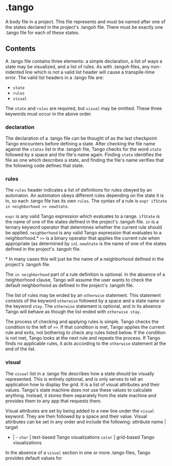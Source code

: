 # .tango
A body file in a project. This file represents and must be named after one of the states declared in the project's .tangoh file. There must be exactly one .tango file for each of these states.

## Contents
A .tango file contains three elements: a simple declaration, a list of ways a state may be visualized, and a list of rules. As with .tangoh files, any non-indented line which is not a valid list header will cause a transpile-time error. The valid list headers in a .tango file are:
- `state`
- `rules`
- `visual`

The `state` and `rules` are required, but `visual` may be omitted. These three keywords must occur in the above order.
### declaration
The declaration of a .tango file can be thought of as the last checkpoint Tango encounters before defining a state. After checking the file name against the `states` list in the .tangoh file, Tango checks for the word `state` followed by a space and the file's name again. Finding `state` identifies the file as one which describes a state, and finding the file's name verifies that the following code defines that state.
### rules
The `rules` header indicates a list of definitions for rules obeyed by an automaton. An automaton obeys different rules depending on the state it is in, so each .tango file has its own `rules`. The syntax of a rule is `expr ifState in neighborhood >> newState`.

`expr` is any valid Tango expression which evaluates to a range.
`ifState` is the name of one of the states defined in the project's .tangoh file.
`in` is a ternary keyword operator that determines whether the current rule should be applied.
`neighborhood` is any valid Tango expression that evaluates to a neighborhood.*
`>>` is a binary operator that applies the current rule when appropriate (as determined by `in`).
`newState` is the name of one of the states defined in the project's .tangoh file.

\* In many cases this will just be the name of a neighborhood defined in the project's .tangoh file.

The `in neighborhood` part of a rule definition is optional. In the absence of a neighborhood clause, Tango will assume the user wants to check the default neighborhood as defined in the project's .tangoh file.

The list of rules may be ended by an `otherwise` statement. This statement consists of the keyword `otherwise` followed by a space and a state name or the keyword `stay`. The `otherwise` statement is optional, and in its absence Tango will behave as though the list ended with `otherwise stay`.

The process of checking and applying rules is simple. Tango checks the condition to the left of `>>`. If that condition is met, Tango applies the current rule and exits, not bothering to check any rules listed below. If the condition is not met, Tango looks at the next rule and repeats the process. If Tango finds no applicable rules, it acts according to the `otherwise` statement at the end of the list.
### visual
The `visual` list in a .tango file describes how a state should be visually represented. This is entirely optional, and is only serves to tell an application how to display the grid. It is a list of visual attributes and their values. Tango's state machine does not use these values to calculate anything. Instead, it stores them separately from the state machine and provides them to any app that requests them.

Visual attributes are set by being added to a new line under the `visual` keyword. They are then followed by a space and their value. Visual attributes can be set in any order and include the following:
attribute name | target
- | -
`char` | text-based Tango visualizations
`color` | grid-based Tango visualizations

In the absence of a `visual` section in one or more .tango files, Tango provides default values for
<!--stackedit_data:
eyJoaXN0b3J5IjpbNDQ4NTE3NjUsMzQyODA1OTBdfQ==
-->